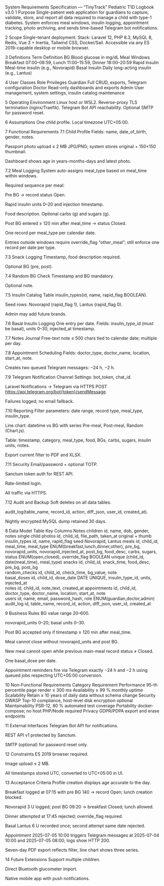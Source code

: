 System Requirements Specification — “TinyTrack” Pediatric T1D Logbook v3.0
1 Purpose
Single-patient web application for guardians to capture, validate, store, and report all data required to manage a child with type-1 diabetes. System enforces meal windows, insulin logging, appointment tracking, photo archiving, and sends time-based Telegram bot notifications.

2 Scope
Single-tenant deployment. Stack: Laravel 12, PHP 8.3, MySQL 8, Redis, Vue 3 + Inertia, Tailwind CSS, Docker/Sail. Accessible via any ES 2019-capable desktop or mobile browser.

3 Definitions
Term	Definition
BG	Blood glucose in mg/dL
Meal Windows	Breakfast 07:00–08:59, Lunch 11:00–15:59, Dinner 18:00–20:59
Rapid Insulin	Meal-time insulin (e.g., Novorapid)
Basal Insulin	Daily long-acting insulin (e.g., Lantus)

4 User Classes
Role	Privileges
Guardian	Full CRUD, exports, Telegram configuration
Doctor	Read-only dashboards and exports
Admin	User management, system settings, insulin catalog maintenance

5 Operating Environment
Linux host or WSL2. Reverse-proxy TLS termination (nginx/Traefik). Telegram Bot API reachability. Optional SMTP for password reset.

6 Assumptions
One child profile. Local timezone UTC+05:00.

7 Functional Requirements
7.1 Child Profile
Fields: name, date_of_birth, gender, notes.

Passport photo upload ≤ 2 MB JPG/PNG; system stores original + 150×150 thumbnail.

Dashboard shows age in years-months-days and latest photo.

7.2 Meal Logging
System auto-assigns meal_type based on meal_time within windows.

Required sequence per meal:

Pre BG → record status Open.

Rapid insulin units 0–20 and injection timestamp.

Food description. Optional carbs (g) and sugars (g).

Post BG entered ≥ 120 min after meal_time → status Closed.

One record per meal_type per calendar date.

Entries outside windows require override_flag “other_meal”; still enforce one record per date per type.

7.3 Snack Logging
Timestamp, food description required.

Optional BG (pre, post).

7.4 Random BG Check
Timestamp and BG mandatory.

Optional note.

7.5 Insulin Catalog
Table insulin_types(id, name, rapid_flag BOOLEAN).

Seed rows: Novorapid (rapid_flag 1), Lantus (rapid_flag 0).

Admin may add future brands.

7.6 Basal Insulin Logging
One entry per date. Fields: insulin_type_id (must be basal), units 0–30, injected_at timestamp.

7.7 Notes Journal
Free-text note ≤ 500 chars tied to calendar date; multiple per day.

7.8 Appointment Scheduling
Fields: doctor_type, doctor_name, location, start_at, note.

Creates two queued Telegram messages: −24 h, −2 h.

7.9 Telegram Notification Channel
Settings: bot_token, chat_id.

Laravel Notifications → Telegram via HTTPS POST https://api.telegram.org/bot{token}/sendMessage.

Failures logged; no email fallback.

7.10 Reporting
Filter parameters: date range, record type, meal_type, insulin_type.

Line chart: datetime vs BG with series Pre-meal, Post-meal, Random (Chart.js).

Table: timestamp, category, meal_type, food, BGs, carbs, sugars, insulin units, notes.

Export current filter to PDF and XLSX.

7.11 Security
Email/password + optional TOTP.

Sanctum token auth for REST API.

Rate-limited login.

All traffic via HTTPS.

7.12 Audit and Backup
Soft deletes on all data tables.

audit_log(table_name, record_id, action, diff_json, user_id, created_at).

Nightly encrypted MySQL dump retained 30 days.

8 Data Model
Table	Key Columns	Notes
children	id, name, dob, gender, notes	single child
photos	id, child_id, file_path, taken_at	original + thumb
insulin_types	id, name, rapid_flag	seed Novorapid, Lantus
meals	id, child_id, meal_time, meal_type ENUM(breakfast,lunch,dinner,other), pre_bg, novorapid_units, novorapid_injected_at, post_bg, food_desc, carbs, sugars, status ENUM(open,closed), override_flag BOOLEAN	unique (child_id, date(meal_time), meal_type)
snacks	id, child_id, snack_time, food_desc, pre_bg, post_bg	
random_checks	id, child_id, check_time, bg_value, note	
basal_doses	id, child_id, dose_date DATE UNIQUE, insulin_type_id, units, injected_at	
notes	id, child_id, note_text, created_at	
appointments	id, child_id, doctor_type, doctor_name, location, start_at, note	
users	id, name, email, password_hash, role ENUM(guardian,doctor,admin)	
audit_log	id, table_name, record_id, action, diff_json, user_id, created_at	

9 Business Rules
BG value range 20–600.

novorapid_units 0–20; basal units 0–30.

Post BG accepted only if timestamp ≥ 120 min after meal_time.

Meal cannot close without novorapid_units and post BG.

New meal cannot open while previous main-meal record status ≠ Closed.

One basal_dose per date.

Appointment reminders fire via Telegram exactly −24 h and −2 h using queued jobs respecting UTC+05:00 conversion.

10 Non-Functional Requirements
Category	Requirement
Performance	95-th percentile page render ≤ 300 ms
Availability	≥ 99 % monthly uptime
Scalability	Retain ≥ 10 years of daily data without schema change
Security	OWASP Top-10 compliance, host-level disk encryption optional
Maintainability	PSR-12, 80 % automated test coverage
Portability	docker-compose; no host PHP/Node required
Privacy	GDPR/PDPA export and erase endpoints

11 External Interfaces
Telegram Bot API for notifications.

REST API v1 protected by Sanctum.

SMTP (optional) for password reset only.

12 Constraints
ES 2019 browser required.

Image upload ≤ 2 MB.

All timestamps stored UTC, converted to UTC+05:00 in UI.

13 Acceptance Criteria
Profile creation displays age accurate to the day.

Breakfast logged at 07:15 with pre BG 140 → record Open; lunch creation blocked.

Novorapid 3 U logged; post BG 09:20 → breakfast Closed; lunch allowed.

Dinner attempted at 17:45 rejected; override_flag required.

Basal Lantus 6 U recorded once; second attempt same date rejected.

Appointment 2025-07-05 10:00 triggers Telegram messages at 2025-07-04 10:00 and 2025-07-05 08:00; logs show HTTP 200.

Seven-day PDF export reflects filter, line chart shows three series.

14 Future Extensions
Support multiple children.

Direct Bluetooth glucometer import.

Native mobile app with push notifications.